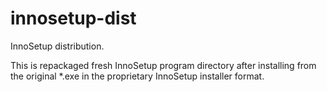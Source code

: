 # innosetup-dist
InnoSetup distribution.

This is repackaged fresh InnoSetup program directory
after installing from the original *.exe in the proprietary InnoSetup installer format.
